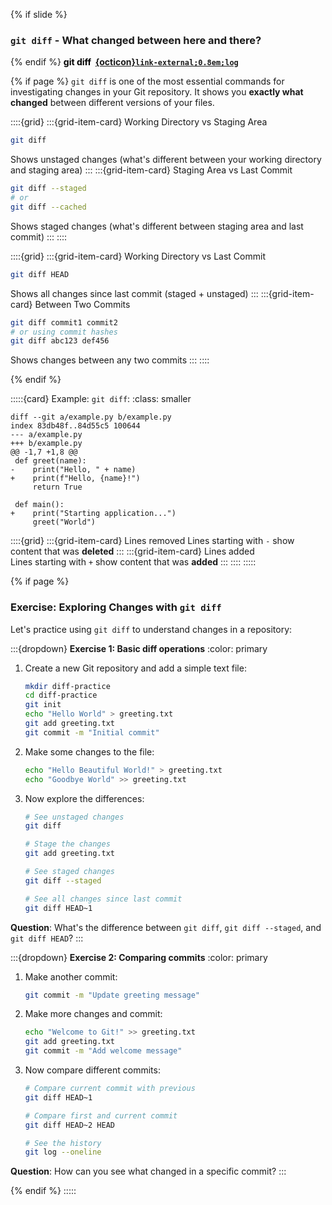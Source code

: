 {% if slide %}
### `git diff` -  What changed between here and there?
{% endif %}
<strong style="color:black">git diff &nbsp;[{octicon}`link-external;0.8em;log`](https://git-scm.com/docs/git-diff)</strong> 

{% if page %}
`git diff` is one of the most essential commands for investigating changes in your Git repository. It shows you **exactly what changed** between different versions of your files.

::::{grid}
:::{grid-item-card} Working Directory vs Staging Area
```bash
git diff
```
Shows unstaged changes (what's different between your working directory and staging area)
:::
:::{grid-item-card} Staging Area vs Last Commit
```bash
git diff --staged
# or
git diff --cached
```
Shows staged changes (what's different between staging area and last commit)
:::
::::

::::{grid}
:::{grid-item-card} Working Directory vs Last Commit
```bash
git diff HEAD
```
Shows all changes since last commit (staged + unstaged)
:::
:::{grid-item-card} Between Two Commits
```bash
git diff commit1 commit2
# or using commit hashes
git diff abc123 def456
```
Shows changes between any two commits
:::
::::

{% endif %}

:::::{card} Example: `git diff`:
:class: smaller

```{code-block} diff
diff --git a/example.py b/example.py
index 83db48f..84d55c5 100644
--- a/example.py
+++ b/example.py
@@ -1,7 +1,8 @@
 def greet(name):
-    print("Hello, " + name)
+    print(f"Hello, {name}!")
     return True
 
 def main():
+    print("Starting application...")
     greet("World")
```

::::{grid}
:::{grid-item-card} <i class="fa-solid fa-minus"></i> Lines removed
Lines starting with `-` show content that was **deleted**
:::
:::{grid-item-card} <i class="fa-solid fa-plus"></i> Lines added  
Lines starting with `+` show content that was **added**
:::
::::
:::::

{% if page %}

### Exercise: Exploring Changes with `git diff`

Let's practice using `git diff` to understand changes in a repository:

:::{dropdown} **Exercise 1: Basic diff operations**
:color: primary

1. Create a new Git repository and add a simple text file:
   ```bash
   mkdir diff-practice
   cd diff-practice
   git init
   echo "Hello World" > greeting.txt
   git add greeting.txt
   git commit -m "Initial commit"
   ```

2. Make some changes to the file:
   ```bash
   echo "Hello Beautiful World!" > greeting.txt
   echo "Goodbye World" >> greeting.txt
   ```

3. Now explore the differences:
   ```bash
   # See unstaged changes
   git diff
   
   # Stage the changes
   git add greeting.txt
   
   # See staged changes
   git diff --staged
   
   # See all changes since last commit
   git diff HEAD~1
   ```

**Question**: What's the difference between `git diff`, `git diff --staged`, and `git diff HEAD`?
:::

:::{dropdown} **Exercise 2: Comparing commits**
:color: primary

1. Make another commit:
   ```bash
   git commit -m "Update greeting message"
   ```

2. Make more changes and commit:
   ```bash
   echo "Welcome to Git!" >> greeting.txt
   git add greeting.txt
   git commit -m "Add welcome message"
   ```

3. Now compare different commits:
   ```bash
   # Compare current commit with previous
   git diff HEAD~1
   
   # Compare first and current commit
   git diff HEAD~2 HEAD
   
   # See the history
   git log --oneline
   ```

**Question**: How can you see what changed in a specific commit?
:::

{% endif %}
:::::

